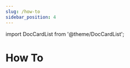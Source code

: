```yaml
---
slug: /how-to
sidebar_position: 4
---
```


import DocCardList from '@theme/DocCardList';

# How To

<DocCardList />